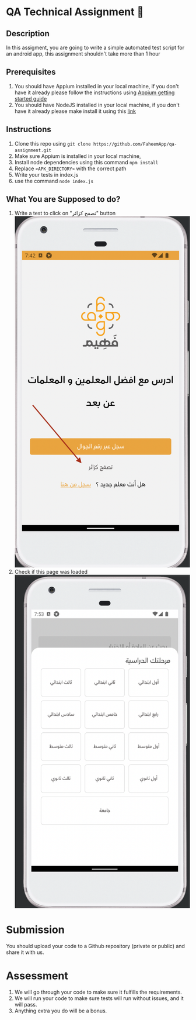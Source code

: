 # QA Technical Assignment 🤝
## Description 
In this assigment, you are going to write a simple automated test script for an android app, this assignment shouldn't take more than 1 hour


## Prerequisites
1. You should have Appium installed in your local machine, if you don't have it already please follow the instructions using [Appium getting started guide](https://appium.io/docs/en/about-appium/getting-started/?lang=en) 
2. You should have NodeJS installed in your local machine, if you don't have it already please make install it using this [link](https://nodejs.org/en/)

## Instructions
1. Clone this repo using `git clone https://github.com/FaheemApp/qa-assignment.git`
2. Make sure Appium is installed in your local machine, 
3. Install node dependencies using this command `npm install`
4. Replace `<APK_DIRECTORY>` with the correct path
5. Write your tests in index.js
6. use the command `node index.js`

## What You are Supposed to do?
1. Write a test to click on "تصفح كزائر" button
![screenshot_1](screenshot_1.png)
2. Check if this page was loaded
![screenshot_2](screenshot_2.png)


# Submission
You should upload your code to a Github repository (private or public) and share it with us.


# Assessment
1. We will go through your code to make sure it fulfills the requirements.
2. We will run your code to make sure tests will run without issues, and it will pass.
3. Anything extra you do will be a bonus.